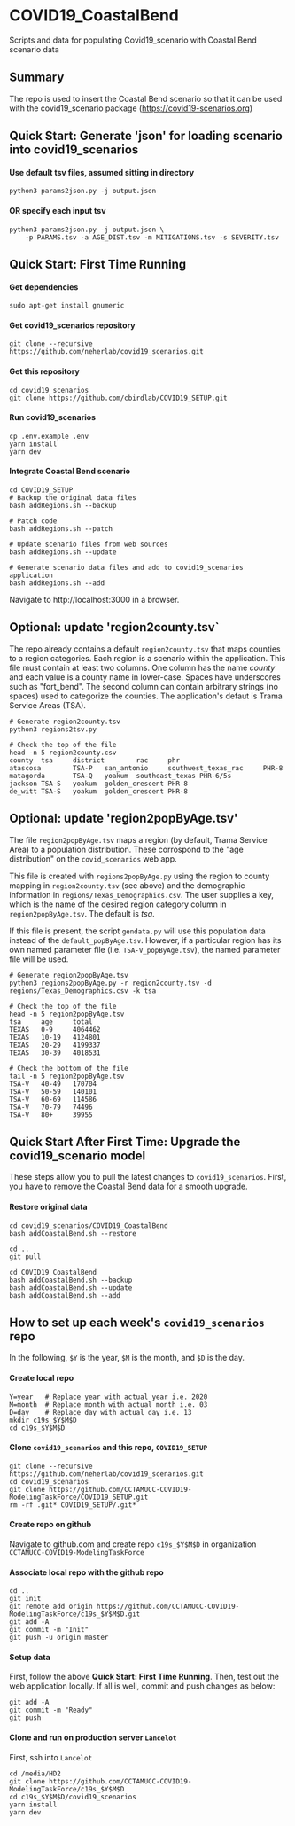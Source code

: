 # COVID19_CoastalBend
Scripts and data for populating Covid19_scenario with Coastal Bend scenario data

## Summary

The repo is used to insert the Coastal Bend scenario so that it can be used with the covid19_scenario package (https://covid19-scenarios.org)

## Quick Start: Generate 'json' for loading scenario into covid19_scenarios

#### Use default tsv files, assumed sitting in directory

	python3 params2json.py -j output.json

#### OR specify each input tsv 
	python3 params2json.py -j output.json \
		-p PARAMS.tsv -a AGE_DIST.tsv -m MITIGATIONS.tsv -s SEVERITY.tsv

## Quick Start: First Time Running

#### Get dependencies

	sudo apt-get install gnumeric

#### Get covid19_scenarios repository

	git clone --recursive https://github.com/neherlab/covid19_scenarios.git

#### Get this repository
	
	cd covid19_scenarios
	git clone https://github.com/cbirdlab/COVID19_SETUP.git

#### Run covid19_scenarios

	cp .env.example .env
	yarn install
	yarn dev
	
#### Integrate Coastal Bend scenario
	cd COVID19_SETUP
	# Backup the original data files
	bash addRegions.sh --backup

	# Patch code
	bash addRegions.sh --patch
	
	# Update scenario files from web sources
	bash addRegions.sh --update
	
	# Generate scenario data files and add to covid19_scenarios application
	bash addRegions.sh --add

Navigate to http://localhost:3000 in a browser. 

## Optional: update 'region2county.tsv`

The repo already contains a default `region2county.tsv` that maps counties to a region categories. Each region is a scenario within the application.
This file must contain at least two columns. One column has the name _county_ and each value is a county name in lower-case. Spaces have underscores such as "fort_bend". The second column can contain arbitrary strings (no spaces) used to categorize the counties. The application's defaut is Trama Service Areas (TSA). 

	# Generate region2county.tsv
	python3 regions2tsv.py

	# Check the top of the file
	head -n 5 region2county.csv
	county  tsa     district        rac     phr
	atascosa        TSA-P   san_antonio     southwest_texas_rac     PHR-8
	matagorda       TSA-Q   yoakum  southeast_texas PHR-6/5s
	jackson TSA-S   yoakum  golden_crescent PHR-8
	de_witt TSA-S   yoakum  golden_crescent PHR-8

## Optional: update 'region2popByAge.tsv'

The file `region2popByAge.tsv` maps a region (by default, Trama Service Area) to a population distribution. 
These corrospond to the "age distribution" on the `covid_scenarios` web app. 

This file is created with `regions2popByAge.py` using the region to county mapping in `region2county.tsv` (see above) 
and the demographic information in `regions/Texas_Demographics.csv`. 
The user supplies a key, which is the name of the desired region category column in `region2popByAge.tsv`. The default is _tsa_. 

If this file is present, the script `gendata.py` will use this population data instead of the `default_popByAge.tsv`. 
However, if a particular region has its own named parameter file (i.e. `TSA-V_popByAge.tsv`), the named parameter file will be used. 

	# Generate region2popByAge.tsv
	python3 regions2popByAge.py -r region2county.tsv -d regions/Texas_Demographics.csv -k tsa

	# Check the top of the file 
	head -n 5 region2popByAge.tsv
	tsa     age     total
	TEXAS   0-9     4064462
	TEXAS   10-19   4124801
	TEXAS   20-29   4199337
	TEXAS   30-39  	4018531

	# Check the bottom of the file
	tail -n 5 region2popByAge.tsv
	TSA-V   40-49   170704
	TSA-V   50-59   140101
	TSA-V   60-69   114586
	TSA-V   70-79   74496
	TSA-V   80+     39955

## Quick Start After First Time: Upgrade the covid19_scenario model

These steps allow you to pull the latest changes to `covid19_scenarios`. 
First, you have to remove the Coastal Bend data for a smooth upgrade.

#### Restore original data

	cd covid19_scenarios/COVID19_CoastalBend
	bash addCoastalBend.sh --restore

	cd ..
	git pull

	cd COVID19_CoastalBend
	bash addCoastalBend.sh --backup
	bash addCoastalBend.sh --update
	bash addCoastalBend.sh --add

## How to set up each week's `covid19_scenarios` repo
In the following, `$Y` is the year, `$M` is the month, and `$D` is the day.

#### Create local repo
	Y=year   # Replace year with actual year i.e. 2020
	M=month  # Replace month with actual month i.e. 03
	D=day    # Replace day with actual day i.e. 13
	mkdir c19s_$Y$M$D
	cd c19s_$Y$M$D

#### Clone `covid19_scenarios` and this repo, `COVID19_SETUP`
	
	git clone --recursive https://github.com/neherlab/covid19_scenarios.git
	cd covid19_scenarios
	git clone https://github.com/CCTAMUCC-COVID19-ModelingTaskForce/COVID19_SETUP.git
	rm -rf .git* COVID19_SETUP/.git*
	
#### Create repo on github

Navigate to github.com and create repo `c19s_$Y$M$D` in organization `CCTAMUCC-COVID19-ModelingTaskForce`

#### Associate local repo with the github repo
	
	cd ..
	git init
	git remote add origin https://github.com/CCTAMUCC-COVID19-ModelingTaskForce/c19s_$Y$M$D.git
	git add -A
	git commit -m "Init"
	git push -u origin master
	
#### Setup data	

First, follow the above **Quick Start: First Time Running**. 
Then, test out the web application locally.
If all is well, commit and push changes as below:

	git add -A
	git commit -m "Ready"
	git push
	
#### Clone and run on production server `Lancelot`

First, ssh into `Lancelot`

	cd /media/HD2
	git clone https://github.com/CCTAMUCC-COVID19-ModelingTaskForce/c19s_$Y$M$D
	cd c19s_$Y$M$D/covid19_scenarios
	yarn install
	yarn dev
